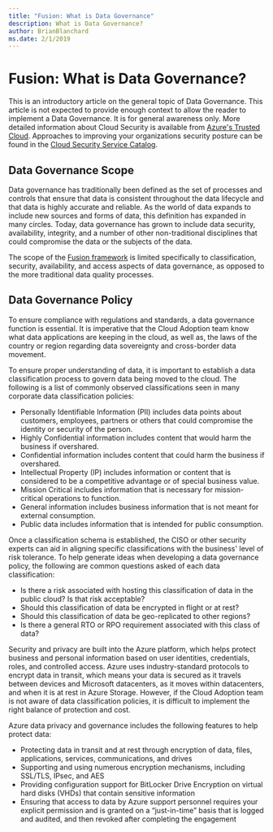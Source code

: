 ```yaml
---
title: "Fusion: What is Data Governance"
description: What is Data Governance?
author: BrianBlanchard
ms.date: 2/1/2019
---
```


<!-- markdownlint-disable MD026 -->

# Fusion: What is Data Governance?

This is an introductory article on the general topic of Data Governance. This article is not expected to provide enough context to allow the reader to implement a Data Governance. It is for general awareness only. More detailed information about Cloud Security is available from [Azure's Trusted Cloud](https://azure.microsoft.com/overview/trusted-cloud/). Approaches to improving your organizations security posture can be found in the [Cloud Security Service Catalog](https://www.microsoft.com/security/information-protection).

<!-- markdownlint-enable MD026 -->

## Data Governance Scope

Data governance has traditionally been defined as the set of processes and controls that ensure that data is consistent throughout the data lifecycle and that data is highly accurate and reliable. As the world of data expands to include new sources and forms of data, this definition has expanded in many circles. Today, data governance has grown to include data security, availability, integrity, and a number of other non-traditional disciplines that could compromise the data or the subjects of the data.

The scope of the [Fusion framework](../overview.md) is limited specifically to classification, security, availability, and access aspects of data governance, as opposed to the more traditional data quality processes.

## Data Governance Policy

To ensure compliance with regulations and standards, a data governance function is essential. It is imperative that the Cloud Adoption team know what data applications are keeping in the cloud, as well as, the laws of the country or region regarding data sovereignty and cross-border data movement.

To ensure proper understanding of data, it is important to establish a data classification process to govern data being moved to the cloud. The following is a list of commonly observed classifications seen in many corporate data classification policies:

* Personally Identifiable Information (PII) includes data points about customers, employees, partners or others that could compromise the identity or security of the person.
* Highly Confidential information includes content that would harm the business if overshared.
* Confidential information includes content that could harm the business if overshared.
* Intellectual Property (IP) includes information or content that is considered to be a competitive advantage or of special business value.
* Mission Critical includes information that is necessary for mission-critical operations to function.
* General information includes business information that is not meant for external consumption.
* Public data includes information that is intended for public consumption.

Once a classification schema is established, the CISO or other security experts can aid in aligning specific classifications with the business' level of risk tolerance. To help generate ideas when developing a data governance policy, the following are common questions asked of each data classification:

* Is there a risk associated with hosting this classification of data in the public cloud? Is that risk acceptable?
* Should this classification of data be encrypted in flight or at rest?
* Should this classification of data be geo-replicated to other regions?
* Is there a general RTO or RPO requirement associated with this class of data?

Security and privacy are built into the Azure platform, which helps protect business and personal information based on user identities, credentials, roles, and controlled access. Azure uses industry-standard protocols to encrypt data in transit, which means your data is secured as it travels between devices and Microsoft datacenters, as it moves within datacenters, and when it is at rest in Azure Storage. However, if the Cloud Adoption team is not aware of data classification policies, it is difficult to implement the right balance of protection and cost.

Azure data privacy and governance includes the following features to help protect data:

* Protecting data in transit and at rest through encryption of data, files, applications, services, communications, and drives
* Supporting and using numerous encryption mechanisms, including SSL/TLS, IPsec, and AES
* Providing configuration support for BitLocker Drive Encryption on virtual hard disks (VHDs) that contain sensitive information
* Ensuring that access to data by Azure support personnel requires your explicit permission and is granted on a “just-in-time” basis that is logged and audited, and then revoked after completing the engagement
